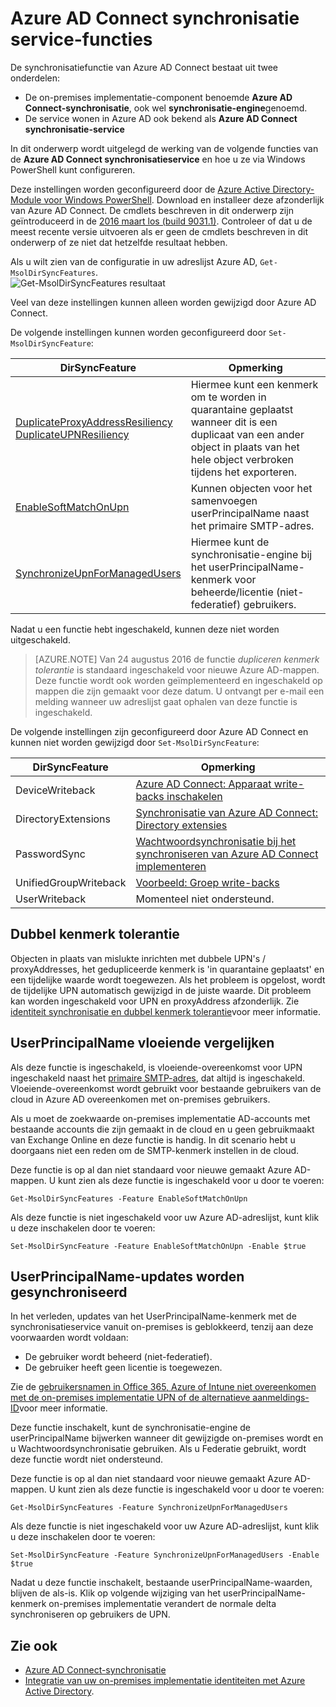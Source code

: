 <properties
    pageTitle="Azure AD Connect synchronisatie servicefuncties en configuratie | Microsoft Azure"
    description="Beschrijving van service kant functies voor Azure AD Connect synchronisatie-service."
    services="active-directory"
    documentationCenter=""
    authors="andkjell"
    manager="femila"
    editor=""/>

<tags
    ms.service="active-directory"
    ms.workload="identity"
    ms.tgt_pltfrm="na"
    ms.devlang="na"
    ms.topic="article"
    ms.date="08/22/2016"
    ms.author="andkjell;markvi"/>

# <a name="azure-ad-connect-sync-service-features"></a>Azure AD Connect synchronisatie service-functies

De synchronisatiefunctie van Azure AD Connect bestaat uit twee onderdelen:

- De on-premises implementatie-component benoemde **Azure AD Connect-synchronisatie**, ook wel **synchronisatie-engine**genoemd.
- De service wonen in Azure AD ook bekend als **Azure AD Connect synchronisatie-service**

In dit onderwerp wordt uitgelegd de werking van de volgende functies van de **Azure AD Connect synchronisatieservice** en hoe u ze via Windows PowerShell kunt configureren.

Deze instellingen worden geconfigureerd door de [Azure Active Directory-Module voor Windows PowerShell](http://aka.ms/aadposh). Download en installeer deze afzonderlijk van Azure AD Connect. De cmdlets beschreven in dit onderwerp zijn geïntroduceerd in de [2016 maart los (build 9031.1)](http://social.technet.microsoft.com/wiki/contents/articles/28552.microsoft-azure-active-directory-powershell-module-version-release-history.aspx#Version_9031_1). Controleer of dat u de meest recente versie uitvoeren als er geen de cmdlets beschreven in dit onderwerp of ze niet dat hetzelfde resultaat hebben.

Als u wilt zien van de configuratie in uw adreslijst Azure AD, `Get-MsolDirSyncFeatures`.  
![Get-MsolDirSyncFeatures resultaat](./media/active-directory-aadconnectsyncservice-features/getmsoldirsyncfeatures.png)

Veel van deze instellingen kunnen alleen worden gewijzigd door Azure AD Connect.

De volgende instellingen kunnen worden geconfigureerd door `Set-MsolDirSyncFeature`:

DirSyncFeature | Opmerking
--- | ---
[DuplicateProxyAddressResiliency<br/>DuplicateUPNResiliency](#duplicate-attribute-resiliency) | Hiermee kunt een kenmerk om te worden in quarantaine geplaatst wanneer dit is een duplicaat van een ander object in plaats van het hele object verbroken tijdens het exporteren.
[EnableSoftMatchOnUpn](#userprincipalname-soft-match) | Kunnen objecten voor het samenvoegen userPrincipalName naast het primaire SMTP-adres.
[SynchronizeUpnForManagedUsers](#synchronize-userprincipalname-updates) | Hiermee kunt de synchronisatie-engine bij het userPrincipalName-kenmerk voor beheerde/licentie (niet-federatief) gebruikers.

Nadat u een functie hebt ingeschakeld, kunnen deze niet worden uitgeschakeld.

>[AZURE.NOTE] Van 24 augustus 2016 de functie *dupliceren kenmerk tolerantie* is standaard ingeschakeld voor nieuwe Azure AD-mappen. Deze functie wordt ook worden geïmplementeerd en ingeschakeld op mappen die zijn gemaakt voor deze datum. U ontvangt per e-mail een melding wanneer uw adreslijst gaat ophalen van deze functie is ingeschakeld.

De volgende instellingen zijn geconfigureerd door Azure AD Connect en kunnen niet worden gewijzigd door `Set-MsolDirSyncFeature`:

DirSyncFeature | Opmerking
--- | ---
DeviceWriteback | [Azure AD Connect: Apparaat write-backs inschakelen](active-directory-aadconnect-feature-device-writeback.md)
DirectoryExtensions | [Synchronisatie van Azure AD Connect: Directory extensies](active-directory-aadconnectsync-feature-directory-extensions.md)
PasswordSync | [Wachtwoordsynchronisatie bij het synchroniseren van Azure AD Connect implementeren](active-directory-aadconnectsync-implement-password-synchronization.md)
UnifiedGroupWriteback | [Voorbeeld: Groep write-backs](active-directory-aadconnect-feature-preview.md#group-writeback)
UserWriteback | Momenteel niet ondersteund.

## <a name="duplicate-attribute-resiliency"></a>Dubbel kenmerk tolerantie
Objecten in plaats van mislukte inrichten met dubbele UPN's / proxyAddresses, het gedupliceerde kenmerk is 'in quarantaine geplaatst' en een tijdelijke waarde wordt toegewezen. Als het probleem is opgelost, wordt de tijdelijke UPN automatisch gewijzigd in de juiste waarde. Dit probleem kan worden ingeschakeld voor UPN en proxyAddress afzonderlijk. Zie [identiteit synchronisatie en dubbel kenmerk tolerantie](active-directory-aadconnectsyncservice-duplicate-attribute-resiliency.md)voor meer informatie.

## <a name="userprincipalname-soft-match"></a>UserPrincipalName vloeiende vergelijken
Als deze functie is ingeschakeld, is vloeiende-overeenkomst voor UPN ingeschakeld naast het [primaire SMTP-adres](https://support.microsoft.com/kb/2641663), dat altijd is ingeschakeld. Vloeiende-overeenkomst wordt gebruikt voor bestaande gebruikers van de cloud in Azure AD overeenkomen met on-premises gebruikers.

Als u moet de zoekwaarde on-premises implementatie AD-accounts met bestaande accounts die zijn gemaakt in de cloud en u geen gebruikmaakt van Exchange Online en deze functie is handig. In dit scenario hebt u doorgaans niet een reden om de SMTP-kenmerk instellen in de cloud.

Deze functie is op al dan niet standaard voor nieuwe gemaakt Azure AD-mappen. U kunt zien als deze functie is ingeschakeld voor u door te voeren:  
```
Get-MsolDirSyncFeatures -Feature EnableSoftMatchOnUpn
```

Als deze functie is niet ingeschakeld voor uw Azure AD-adreslijst, kunt klik u deze inschakelen door te voeren:  
```
Set-MsolDirSyncFeature -Feature EnableSoftMatchOnUpn -Enable $true
```

## <a name="synchronize-userprincipalname-updates"></a>UserPrincipalName-updates worden gesynchroniseerd
In het verleden, updates van het UserPrincipalName-kenmerk met de synchronisatieservice vanuit on-premises is geblokkeerd, tenzij aan deze voorwaarden wordt voldaan:

- De gebruiker wordt beheerd (niet-federatief).
- De gebruiker heeft geen licentie is toegewezen.

Zie de [gebruikersnamen in Office 365, Azure of Intune niet overeenkomen met de on-premises implementatie UPN of de alternatieve aanmeldings-ID](https://support.microsoft.com/kb/2523192)voor meer informatie.

Deze functie inschakelt, kunt de synchronisatie-engine de userPrincipalName bijwerken wanneer dit gewijzigde on-premises wordt en u Wachtwoordsynchronisatie gebruiken. Als u Federatie gebruikt, wordt deze functie wordt niet ondersteund.

Deze functie is op al dan niet standaard voor nieuwe gemaakt Azure AD-mappen. U kunt zien als deze functie is ingeschakeld voor u door te voeren:  
```
Get-MsolDirSyncFeatures -Feature SynchronizeUpnForManagedUsers
```

Als deze functie is niet ingeschakeld voor uw Azure AD-adreslijst, kunt klik u deze inschakelen door te voeren:  
```
Set-MsolDirSyncFeature -Feature SynchronizeUpnForManagedUsers -Enable $true
```

Nadat u deze functie inschakelt, bestaande userPrincipalName-waarden, blijven de als-is. Klik op volgende wijziging van het userPrincipalName-kenmerk on-premises implementatie verandert de normale delta synchroniseren op gebruikers de UPN.  

## <a name="see-also"></a>Zie ook

- [Azure AD Connect-synchronisatie](active-directory-aadconnectsync-whatis.md)
- [Integratie van uw on-premises implementatie identiteiten met Azure Active Directory](active-directory-aadconnect.md).
